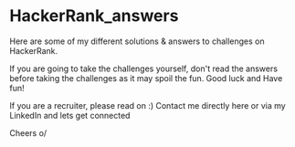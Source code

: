 # HackerRank_answers
Here are some of my different solutions &amp; answers to challenges on HackerRank.

If you are going to take the challenges yourself, don't read the answers before taking the challenges as it may spoil the fun.
Good luck and Have fun!

If you are a recruiter, please read on :)
Contact me directly here or via my LinkedIn and lets get connected

Cheers o/

